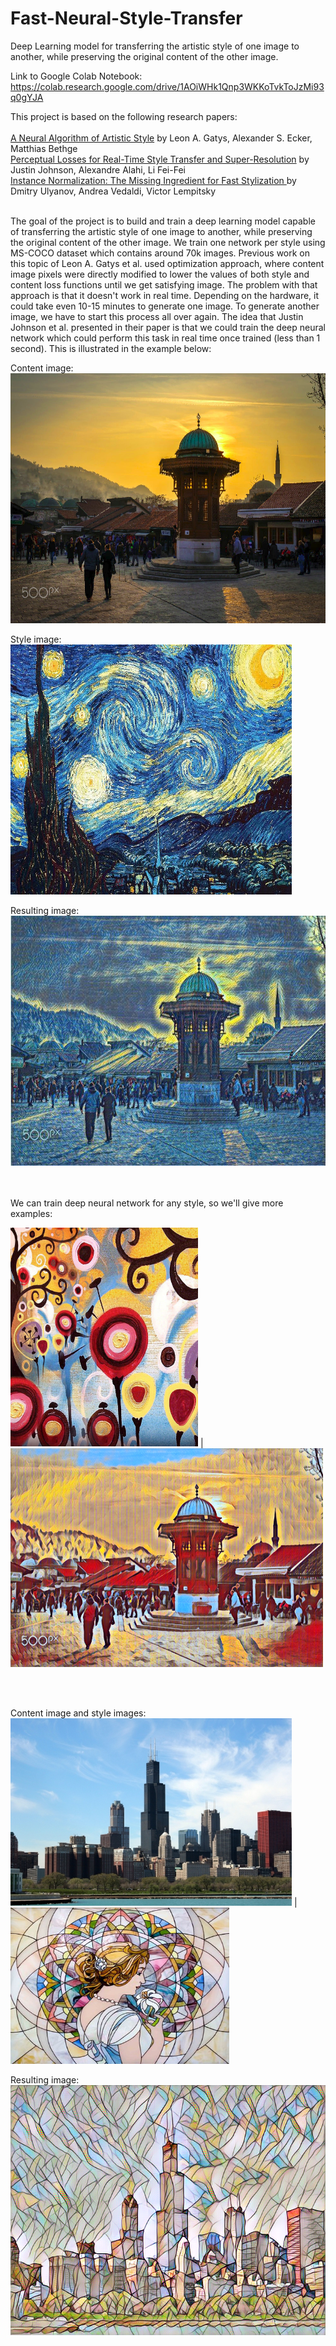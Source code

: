 # Fast-Neural-Style-Transfer
Deep Learning model for transferring the artistic style of one image to another, while preserving the original content of the other image. 

Link to Google Colab Notebook: https://colab.research.google.com/drive/1AOiWHk1Qnp3WKKoTvkToJzMi93q0gYJA


This project is based on the following research papers: <br> <br>
<a href="https://arxiv.org/abs/1508.06576?source=post_page">A Neural Algorithm of Artistic Style</a> by Leon A. Gatys, Alexander S. Ecker, Matthias Bethge  <br>
<a href="https://arxiv.org/abs/1603.08155">Perceptual Losses for Real-Time Style Transfer and Super-Resolution</a> by Justin Johnson, Alexandre Alahi, Li Fei-Fei <br>
<a href='https://arxiv.org/abs/1607.08022'> Instance Normalization: The Missing Ingredient for Fast Stylization </a> by Dmitry Ulyanov, Andrea Vedaldi, Victor Lempitsky <br> <br>

The goal of the project is to build and train a deep learning model capable of transferring the artistic style of one image to another, while preserving the original content of the other image.
We train one network per style using MS-COCO dataset which contains around 70k images. Previous work on this topic of Leon A. Gatys et al. used optimization approach, where content image pixels
were directly modified to lower the values of both style and content loss functions until we get satisfying image. The problem with that approach is that it doesn't work in real time. Depending
on the hardware, it could take even 10-15 minutes to generate one image. To generate another image, we have to start this process all over again. The idea that Justin Johnson et al. presented
in their paper is that we could train the deep neural network which could perform this task in real time once trained (less than 1 second).  This is illustrated in the example below:

Content image: <br>
<img src='https://github.com/Simioo/Fast-Neural-Style-Transfer/blob/master/img/content-images/Screenshot%20from%202020-03-02%2018-17-50.png?raw=true'  height="400" width="600">

Style image: <br>
<img src='https://github.com/Simioo/Fast-Neural-Style-Transfer/blob/master/img/style_images/starry_night_crop.jpg?raw=true'  height="400" width="450">

Resulting image: <br>
<img src='https://github.com/Simioo/Fast-Neural-Style-Transfer/blob/master/img/result-images/starry_sebilj.jpg?raw=true'  height="400" width="600">


<br> <br> We can train deep neural network for any style, so we'll give more examples: <br>

<img src='https://github.com/Simioo/Fast-Neural-Style-Transfer/blob/master/img/style_images/candy.jpg?raw=true'  height="350" width="300"> |
<img src='https://github.com/Simioo/Fast-Neural-Style-Transfer/blob/master/img/result-images/88220537_843516089454988_1869737549010829312_n.png?raw=true'  height="350" width="500">

<br> <br>

Content image and style images: <br>
<img src='https://github.com/Simioo/Fast-Neural-Style-Transfer/blob/master/img/content-images/chicago.jpg?raw=true'  height="300" width="450"> | <img src='https://github.com/Simioo/Fast-Neural-Style-Transfer/blob/master/img/style_images/mosaic.jpg?raw=true'  height="250" width="350">

Resulting image: <br>
<img src='https://github.com/Simioo/Fast-Neural-Style-Transfer/blob/master/img/result-images/chicago_mosaic.png?raw=true'  height="400" width="600">


